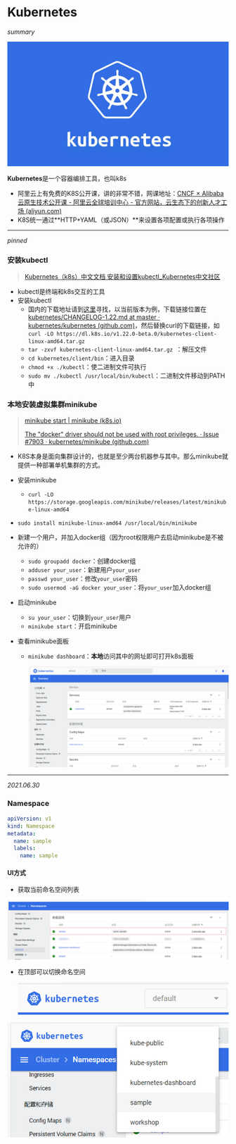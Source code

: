 # Kubernetes

*summary*

<img src="Kubernetes.assets/D_DSQ983A32CK%RV$5BB1$T.png" alt="img" style="zoom:50%;" />

**Kubernetes**是一个容器编排工具，也叫k8s

- 阿里云上有免费的K8S公开课，讲的非常不错，网课地址：[CNCF × Alibaba 云原生技术公开课 - 阿里云全球培训中心 - 官方网站，云生态下的创新人才工场 (aliyun.com)](https://edu.aliyun.com/course/1651)
- K8S统一通过**HTTP+YAML（或JSON）**来设置各项配置或执行各项操作

---

*pinned*

### 安装kubectl

> [Kubernetes（k8s）中文文档 安装和设置kubectl_Kubernetes中文社区](https://www.kubernetes.org.cn/installkubectl)

- kubectl是终端和k8s交互的工具
- 安装kubectl
  - 国内的下载地址请到[这里](https://github.com/kubernetes/kubernetes/tree/master/CHANGELOG)寻找，以当前版本为例，下载链接位置在[kubernetes/CHANGELOG-1.22.md at master · kubernetes/kubernetes (github.com)](https://github.com/kubernetes/kubernetes/blob/master/CHANGELOG/CHANGELOG-1.22.md#client-binaries)，然后替换curl的下载链接，如`curl -LO https://dl.k8s.io/v1.22.0-beta.0/kubernetes-client-linux-amd64.tar.gz`
  - `tar -zxvf kubernetes-client-linux-amd64.tar.gz `：解压文件
  - `cd kubernetes/client/bin`：进入目录
  - `chmod +x ./kubectl`：使二进制文件可执行
  - `sudo mv ./kubectl /usr/local/bin/kubectl`：二进制文件移动到PATH中

### 本地安装虚拟集群minikube

> [minikube start | minikube (k8s.io)](https://minikube.sigs.k8s.io/docs/start/)
>
> [The "docker" driver should not be used with root privileges. · Issue #7903 · kubernetes/minikube (github.com)](https://github.com/kubernetes/minikube/issues/7903)

- K8S本身是面向集群设计的，也就是至少两台机器参与其中。那么minikube就提供一种部署单机集群的方式。
- 安装minikube

  - `curl -LO https://storage.googleapis.com/minikube/releases/latest/minikube-linux-amd64`
- `sudo install minikube-linux-amd64 /usr/local/bin/minikube`
- 新建一个用户，并加入docker组（因为root权限用户去启动minikube是不被允许的）
  - `sudo groupadd docker`：创建docker组
  - `adduser your_user`：新建用户`your_user`
  - `passwd your_user`：修改`your_user`密码
  - `sudo usermod -aG docker your_user`：将`your_user`加入docker组
- 启动minikube
  - `su your_user`：切换到`your_user`用户
  - `minikube start`：开启minikube
- 查看minikube面板
  - `minikube dashboard`：**本地**访问其中的网址即可打开k8s面板
  
    ![image-20210630153210660](Kubernetes.assets/image-20210630153210660.png)

---

*2021.06.30*

### Namespace

```yaml
apiVersion: v1
kind: Namespace
metadata:
  name: sample
  labels:
    name: sample
```

#### UI方式

- 获取当前命名空间列表

![image-20210630154121387](Kubernetes.assets/image-20210630154121387.png)

- 在顶部可以切换命名空间

  ![image-20210630155252710](Kubernetes.assets/image-20210630155252710.png)

![image-20210630155142116](Kubernetes.assets/image-20210630155142116.png)

